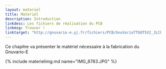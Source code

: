 ```yaml
---
layout: materiel
title: Materiel
description: Introduction
linkdesc: Les fichiers de réalisation du PCB
linkmsg: Trouver !
linktarget: "http://gnuvario-e.yj.fr/fichiers/PCB/GnuVarioTTGOT5V2_JLCPCB_all.zip"
---
```


Ce chapitre va présenter le matériel nécessaire à la fabrication du Gnuvario-E

{% include materielimg.md name="IMG_8783.JPG" %}
